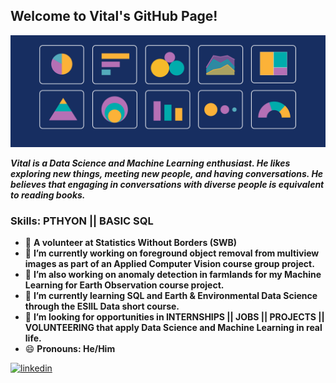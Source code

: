 ## Welcome to Vital's GitHub Page!
![](https://github.com/Vital-Ahishakiye/Vital-Ahishakiye/blob/main/data%20visuals.png?raw=true)

***Vital is a Data Science and Machine Learning enthusiast. He likes exploring new things, meeting new people, and having conversations. He believes that engaging in conversations with diverse people is equivalent to reading books.***

### Skills: PTHYON || BASIC SQL

- 🔭 **A volunteer at Statistics Without Borders (SWB)**
- 🔭 **I’m currently working on foreground object removal from multiview images as part of an Applied Computer Vision course group project.**
- 🔭 **I’m also working on anomaly detection in farmlands for my Machine Learning for Earth Observation course project.**
- 🌱 **I’m currently learning SQL and Earth & Environmental Data Science through the ESIIL Data short course.**
- 👯 **I’m looking for opportunities in INTERNSHIPS || JOBS || PROJECTS || VOLUNTEERING that apply Data Science and Machine Learning in real life.**
- 😄 **Pronouns: He/Him**


[<img src='https://cdn.jsdelivr.net/npm/simple-icons@3.0.1/icons/linkedin.svg' alt='linkedin' height='40'>](https://www.linkedin.com/in/www.linkedin.com/in/ahishakiye-vital/)  

